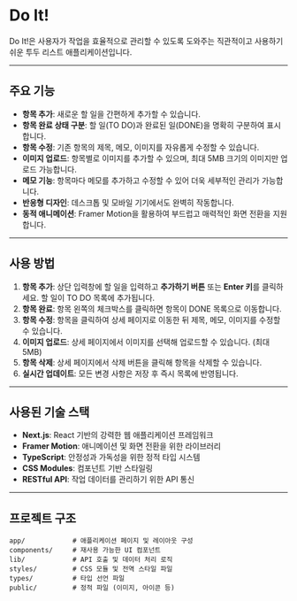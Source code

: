# Do It!

Do It!은 사용자가 작업을 효율적으로 관리할 수 있도록 도와주는 직관적이고 사용하기 쉬운 투두 리스트 애플리케이션입니다.

---

## 주요 기능

- **항목 추가**: 새로운 할 일을 간편하게 추가할 수 있습니다.
- **항목 완료 상태 구분**: 할 일(TO DO)과 완료된 일(DONE)을 명확히 구분하여 표시합니다.
- **항목 수정**: 기존 항목의 제목, 메모, 이미지를 자유롭게 수정할 수 있습니다.
- **이미지 업로드**: 항목별로 이미지를 추가할 수 있으며, 최대 5MB 크기의 이미지만 업로드 가능합니다.
- **메모 기능**: 항목마다 메모를 추가하고 수정할 수 있어 더욱 세부적인 관리가 가능합니다.
- **반응형 디자인**: 데스크톱 및 모바일 기기에서도 완벽히 작동합니다.
- **동적 애니메이션**: Framer Motion을 활용하여 부드럽고 매력적인 화면 전환을 지원합니다.

---

## 사용 방법

1. **항목 추가**: 상단 입력창에 할 일을 입력하고 **추가하기 버튼** 또는 **Enter 키**를 클릭하세요. 할 일이 TO DO 목록에 추가됩니다.
2. **항목 완료**: 항목 왼쪽의 체크박스를 클릭하면 항목이 DONE 목록으로 이동합니다.
3. **항목 수정**: 항목을 클릭하여 상세 페이지로 이동한 뒤 제목, 메모, 이미지를 수정할 수 있습니다.
4. **이미지 업로드**: 상세 페이지에서 이미지를 선택해 업로드할 수 있습니다. (최대 5MB)
5. **항목 삭제**: 상세 페이지에서 삭제 버튼을 클릭해 항목을 삭제할 수 있습니다.
6. **실시간 업데이트**: 모든 변경 사항은 저장 후 즉시 목록에 반영됩니다.

---

## 사용된 기술 스택

- **Next.js**: React 기반의 강력한 웹 애플리케이션 프레임워크
- **Framer Motion**: 애니메이션 및 화면 전환을 위한 라이브러리
- **TypeScript**: 안정성과 가독성을 위한 정적 타입 시스템
- **CSS Modules**: 컴포넌트 기반 스타일링
- **RESTful API**: 작업 데이터를 관리하기 위한 API 통신

---

## 프로젝트 구조

```plaintext
app/            # 애플리케이션 페이지 및 레이아웃 구성
components/     # 재사용 가능한 UI 컴포넌트
lib/            # API 호출 및 데이터 처리 로직
styles/         # CSS 모듈 및 전역 스타일 파일
types/          # 타입 선언 파일
public/         # 정적 파일 (이미지, 아이콘 등)
